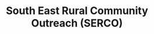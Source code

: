 ---
layout: repo
title: "South East Rural Community Outreach (SERCO)"
id: 2070
permalink: repos/2070/
---